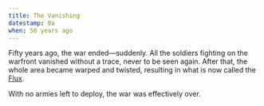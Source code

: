 ```yaml
---
title: The Vanishing
datestamp: 0a
when: 50 years ago
---
```


Fifty years ago, the war ended—suddenly. All the soldiers fighting on the
warfront vanished without a trace, never to be seen again. After that, the
whole area became warped and twisted, resulting in what is now called the
[Flux](../locales/flux).

With no armies left to deploy, the war was effectively over.
